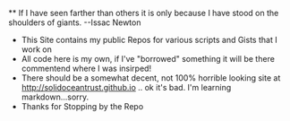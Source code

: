 ** If I have seen farther than others it is only because I have stood on the shoulders of giants. --Issac Newton

*  This Site contains my public Repos for various scripts and Gists that I work on
*  All code here is my own, if I've "borrowed" something it will be there commentend where I was insirped!
*  There should be a somewhat decent, not 100% horrible looking site at http://solidoceantrust.github.io .. ok it's bad. I'm learning markdown...sorry.
*  Thanks for Stopping by the Repo
